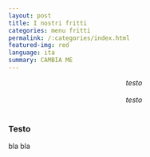 ```yaml
---
layout: post
title: I nostri fritti
categories: menu fritti
permalink: /:categories/index.html
featured-img: red
language: ita
summary: CAMBIA ME
---
```


<html>
<body>
<center><i>testo</i></center>
<br> 
<center><i>testo</i></center>
<br> 



### Testo
bla bla
<br> 
<br> 














